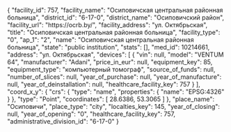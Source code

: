 {
    "facility_id": 757,
    "facility_name": "Осиповичская центральная районная больница",
    "district_id": "6-17-0",
    "district_name": "Осиповичский район",
    "facility_url": "https:\/\/ocrb.by\/",
    "facility_address": "ул. Октябрьская",
    "title": "Осиповичская центральная районная больница",
    "facility_type": "0",
    "ap_1": "2",
    "name": "Осиповичская центральная районная больница",
    "state": "public institution",
    "stats": [],
    "med_id": 10214661,
    "address": "ул. Октябрьская",
    "devices": [
        {
            "vin": null,
            "model": "VENTUM 64",
            "manufacturer": "Adani",
            "price_in_eur": null,
            "equipment_key": 85,
            "equipment_type": "компьютерный томограф",
            "source_of_funds": null,
            "number_of_slices": null,
            "year_of_purchase": null,
            "year_of_manufacture": null,
            "year_of_deinstallation": null,
            "healthcare_facility_key": 757
        }
    ],
    "coord_x_y": {
        "crs": {
            "type": "name",
            "properties": {
                "name": "EPSG:4326"
            }
        },
        "type": "Point",
        "coordinates": [
            28.6386,
            53.3065
        ]
    },
    "place_name": "Осиповичи",
    "place_type": "city",
    "localties_key": 145,
    "year_of_closing": null,
    "year_of_opening": "0",
    "healthcare_facility_key": 757,
    "administrative_division_id": "6-17-0"
}